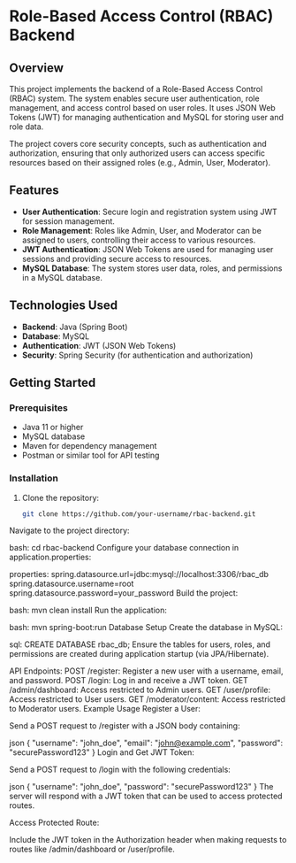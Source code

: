 # Role-Based Access Control (RBAC) Backend

## Overview

This project implements the backend of a Role-Based Access Control (RBAC) system. The system enables secure user authentication, role management, and access control based on user roles. It uses JSON Web Tokens (JWT) for managing authentication and MySQL for storing user and role data.

The project covers core security concepts, such as authentication and authorization, ensuring that only authorized users can access specific resources based on their assigned roles (e.g., Admin, User, Moderator).

## Features

- **User Authentication**: Secure login and registration system using JWT for session management.
- **Role Management**: Roles like Admin, User, and Moderator can be assigned to users, controlling their access to various resources.
- **JWT Authentication**: JSON Web Tokens are used for managing user sessions and providing secure access to resources.
- **MySQL Database**: The system stores user data, roles, and permissions in a MySQL database.

## Technologies Used

- **Backend**: Java (Spring Boot)
- **Database**: MySQL
- **Authentication**: JWT (JSON Web Tokens)
- **Security**: Spring Security (for authentication and authorization)

## Getting Started

### Prerequisites

- Java 11 or higher
- MySQL database
- Maven for dependency management
- Postman or similar tool for API testing

### Installation

1. Clone the repository:

   ```bash
   git clone https://github.com/your-username/rbac-backend.git
Navigate to the project directory:

bash:
cd rbac-backend
Configure your database connection in application.properties:

properties:
spring.datasource.url=jdbc:mysql://localhost:3306/rbac_db
spring.datasource.username=root
spring.datasource.password=your_password
Build the project:

bash:
mvn clean install
Run the application:

bash:
mvn spring-boot:run
Database Setup
Create the database in MySQL:

sql:
CREATE DATABASE rbac_db;
Ensure the tables for users, roles, and permissions are created during application startup (via JPA/Hibernate).

API Endpoints:
POST /register: Register a new user with a username, email, and password.
POST /login: Log in and receive a JWT token.
GET /admin/dashboard: Access restricted to Admin users.
GET /user/profile: Access restricted to User users.
GET /moderator/content: Access restricted to Moderator users.
Example Usage
Register a User:

Send a POST request to /register with a JSON body containing:

json
{
  "username": "john_doe",
  "email": "john@example.com",
  "password": "securePassword123"
}
Login and Get JWT Token:

Send a POST request to /login with the following credentials:

json
{
  "username": "john_doe",
  "password": "securePassword123"
}
The server will respond with a JWT token that can be used to access protected routes.

Access Protected Route:

Include the JWT token in the Authorization header when making requests to routes like /admin/dashboard or /user/profile.
